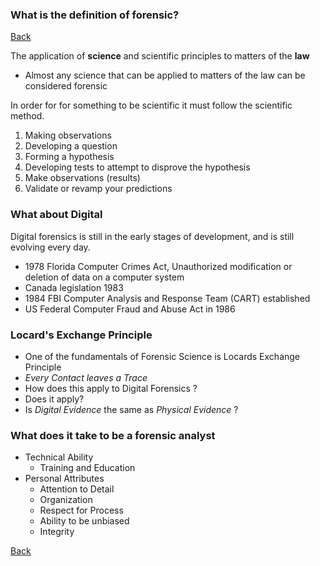 ### What is the definition of forensic?

[Back](Index.md)

The application of **science** and scientific principles to matters of the **law**
- Almost any science that can be applied to matters of the law can be considered forensic

In order for for something to be scientific it must follow the scientific method. 
1. Making observations
2. Developing a question
3. Forming a hypothesis
4. Developing tests to attempt to disprove the hypothesis
5. Make observations (results)
6. Validate or revamp your predictions

### What about Digital
Digital forensics is still in the early stages of development, and is still evolving every day. 
- 1978 Florida Computer Crimes Act, Unauthorized modification or deletion of data on a computer system
- Canada legislation 1983
- 1984 FBI Computer Analysis and Response Team (CART) established 
- US Federal Computer Fraud and Abuse Act in 1986

### Locard's Exchange Principle
- One of the fundamentals of Forensic Science is Locards Exchange Principle
- *Every Contact leaves a Trace*
- How does this apply to Digital Forensics ?
- Does it apply?
- Is *Digital Evidence* the same as *Physical Evidence* ?

### What does it take to be a forensic analyst
- Technical Ability
	- Training and Education
- Personal Attributes
	- Attention to Detail
	- Organization
	- Respect for Process
	- Ability to be unbiased
	- Integrity


[Back](Index.md)


